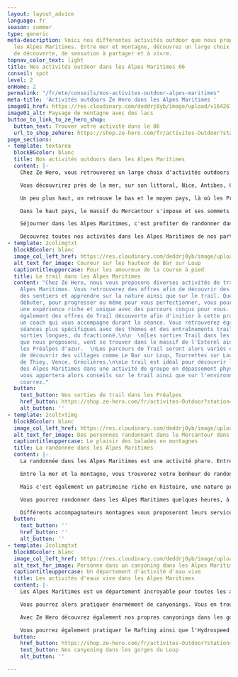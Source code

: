 ```yaml
---
layout: layout_advice
language: fr
season: summer
type: generic
meta-description: Voici nos différentes activités outdoor que nous proposons dans
  les Alpes Maritimes. Entre mer et montagne, découvrez un large choix d'activités
  de découverte, de sensation à partager et à vivre.
topnav_color_text: light
title: Nos activités outdoor dans les Alpes Maritimes 06
conseil: spot
level: 2
enHome: 2
permalink: "/fr/ete/conseils/nos-activites-outdoor-alpes-maritimes"
meta-title: 'Activités outdoors Ze Hero dans les Alpes Maritimes '
image01_href: https://res.cloudinary.com/deddrj0yb/image/upload/v1642673635/website/summer/hugo-vidal-OlB2K5n92KQ-unsplash_n0wlqf.jpg
image01_alt: Paysage de montagne avec des lacs
button_to_link_to_ze_hero_shop:
  button_text: Trouver votre activité dans le 06
  url_to_shop_zehero: https://shop.ze-hero.com/fr/activites-Outdoor?station=Alpes+Maritimes+%2806%29&calessonstype=all&catypegenderlistsummer=all&calessonsactivitytype=all&start-date=
page_sections:
- template: textarea
  blockBGcolor: blanc
  title: Nos activités outdoors dans les Alpes Maritimes
  content: |-
    Chez Ze Hero, vous retrouverez un large choix d'activités outdoors dans les Alpes Maritimes. Un département incroyable pour sa diversité naturelle, sa richesse et ses grands espaces. Baignée par son soleil et climat méditerranéen, elle regorge de lieux uniques avec une variété de paysage entre son littoral, les Préalpes et le massif du Mercantour.

    Vous découvrirez près de la mer, sur son littoral, Nice, Antibes, Cannes, Menton, Villefranche sur Mer et bien d'autres. Profitez des balades littorales, de la mer et de sa végétation.

    Un peu plus haut, on retrouve le bas et le moyen pays, là où les Préalpes commencent. Découvrez Vence, Grasse, Tourrettes sur Loup, Le Bar sur Loup, St Jeannet, Eze, Peillon, Gorbio, des villes et villages aux pieds de collines, de rivières et d'une nature sauvage.

    Dans le haut pays, le massif du Mercantour s'impose et ses sommets à plus de 3000m ne vous laisseront pas indifférant. Isola 2000, Auron, St Martin de Vésubie, Breil sur Roya, Entraunes, des lieux aux pieds des montagnes ou au cœur qui vous découvrir ses montagnes préservés et sauvages.

    Séjourner dans les Alpes Maritimes, c'est profiter de randonner dans une variété d'itinéraire, ce sont des activités d'eaux vives, c'est du vélo de route et du VTT, c'est du Trail, du paddle et du surf, c'est de l'escalade et de l'alpinisme.

    Découvrez toutes nos activités dans les Alpes Maritimes de nos partenaires Ze Hero.
- template: 2colimgtxt
  blockBGcolor: blanc
  image_col_left_href: https://res.cloudinary.com/deddrj0yb/image/upload/v1649774714/website/By%20Ze%20Hero%20Activity/GOPR1191_1649586678885.jpg
  alt_text_for_image: Coureur sur les hauteur de Bar sur Loup
  captiontitleuppercase: Pour les amoureux de la course à pied
  title: Le trail dans les Alpes Maritimes
  content: "Chez Ze Hero, nous vous proposons diverses activités de trail dans les
    Alpes Maritimes. Vous retrouverez des offres afin de découvrir des paysages, fouler
    des sentiers et apprendre sur la nature ainsi que sur le trail. Que ce soit pour
    débuter, pour progresser ou même pour vous perfectionner, vous pourrez trouver
    une expérience riche et unique avec des parcours conçus pour vous. Vous découvrirez
    également des offres de Trail découverte afin d'initier à cette pratique et d'avoir
    un coach qui vous accompagne durant la séance. Vous retrouverez également des
    séances plus spécifiques avec des thèmes et des entraînements trail tel que des
    sorties longues, du fractionné.\n\n  \n[Les sorties Trail dans les Alpes Maritimes](https://shop.ze-hero.com/fr/activites-Outdoor?station=Antibes&calessonstype=all&catypegenderlistsummer=all&calessonsactivitytype=Trail&start-date=)
    que nous proposons, vont se trouver dans le massif de l'Esterel ainsi que dans
    les Préalpes d'azur.  \nLes parcours de Trail seront alors variés et permettront
    de découvrir des villages comme Le Bar sur Loup, Tourrettes sur Loup, St Vallier
    de Thiey, Vence, Gréolières.\n\nLe trail est idéal pour découvrir les trésors
    des Alpes Maritimes dans une activité de groupe en dépassement physiquement. L'accompagnateur
    vous apportera alors conseils sur le trail ainsi que sur l'environnement où vous
    courrez."
  button:
    text_button: Nos sorties de trail dans les Préalpes
    href_button: https://shop.ze-hero.com/fr/activites-Outdoor?station=Le+Bar+sur+loup&calessonstype=all&catypegenderlistsummer=all&calessonsactivitytype=Trail&start-date=
    alt_button: ''
- template: 2coltxtimg
  blockBGcolor: blanc
  image_col_left_href: https://res.cloudinary.com/deddrj0yb/image/upload/v1650530024/website/By%20Ze%20Hero%20Activity/IMG_20200730_110623.jpg
  alt_text_for_image: Des personnes randonnant dans le Mercantour dans les Alpes Maritimes
  captiontitleuppercase: Le plaisir des balades en montagnes
  title: La randonnée dans les Alpes Maritimes
  content: |-
    La randonnée dans les Alpes Maritimes est une activité phare. Entre les balades du littoral, les Préalpes d'Azur et le massif du Mercantour, vous trouverez une multitude de circuits, d'itinéraires et de parcours.

    Entre la mer et la montagne, vous trouverez votre bonheur de randonner. En famille, entre amis, en couple ou seul, le choix est large et pour tous les niveaux. Découvrez la flore variée de la mer au massif du Mercantour, sa faune également. Les paysages sont incroyablement variés et la diversité vous plongera dans des lieux sublimes. Une nature parfois verdoyante, aux plateaux plus arides, aux terres ocre des gorges des Cians, aux paysages montagneux et rocailleux, la randonnée sera diverse et riche en découverte.

    Mais c'est également un patrimoine riche en histoire, une nature protégée tout comme vous le trouverez dans le parc national du Mercantour. Un guide vous emmènera sur les sentiers pour faire découvrir les plus beaux panoramas, les plus beaux lieux ainsi que vous apportez ses connaissances sur l'environnement.

    Vous pourrez randonner dans les Alpes Maritimes quelques heures, à la journée ou même en itinérances, sur plusieurs jours. Vous découvrirez différents thèmes comme la rencontre avec les marmottes, les chamois, les randonnées axées sur la flore, sur la géologie, sur l'histoire ou encore sur des sommets et lacs.

    Différents accompagnateurs montagnes vous proposeront leurs services dans les Alpes Maritimes afin de randonner dans les multiples secteurs nature.
  button:
    text_button: ''
    href_button: ''
    alt_button: ''
- template: 2colimgtxt
  blockBGcolor: blanc
  image_col_left_href: https://res.cloudinary.com/deddrj0yb/image/upload/v1643730311/website/Canyoning%2006/IMG_6342_nrdlmr.jpg
  alt_text_for_image: Personne dans un canyoning dans les Alpes Maritimes
  captiontitleuppercase: Un département d'activité d'eau vive
  title: Les activités d'eaux vive dans les Alpes Maritimes
  content: |-
    Les Alpes Maritimes est un département incroyable pour toutes les activités d'eau vives. Avec la Vésubie, la Roya, le Var, la Tinée, le Loup, les Cians, la Siagne, les Alpes Maritimes regorgent de rivière où la pratique d'activité est incroyable.

    Vous pourrez alors pratiquer énormément de canyonings. Vous en trouverez dans les gorges du loup, de la Vésubie, de la Tinée et de la Roya. Il y aura des parcours pour tous les niveaux, toutes les envies. Que ce soit de la randonnée aquatique comme le canyoning des gorges du Loup, au canyoning technique et engagé de la Roya, vous trouverez un large choix.

    Avec Ze Hero découvrez également nos propres canyonings dans les gorges du loup mais également à la Bollène, Cramassourri etc.

    Vous pourrez également pratiquer le Rafting ainsi que l'Hydrospeed sur certaines bases nautiques.
  button:
    href_button: https://shop.ze-hero.com/fr/activites-Outdoor?station=Le+Bar+sur+loup&calessonstype=all&catypegenderlistsummer=all&calessonsactivitytype=Canyoning&start-date=
    text_button: Nos canyoning dans les gorges du Loup
    alt_button: ''

---
```

